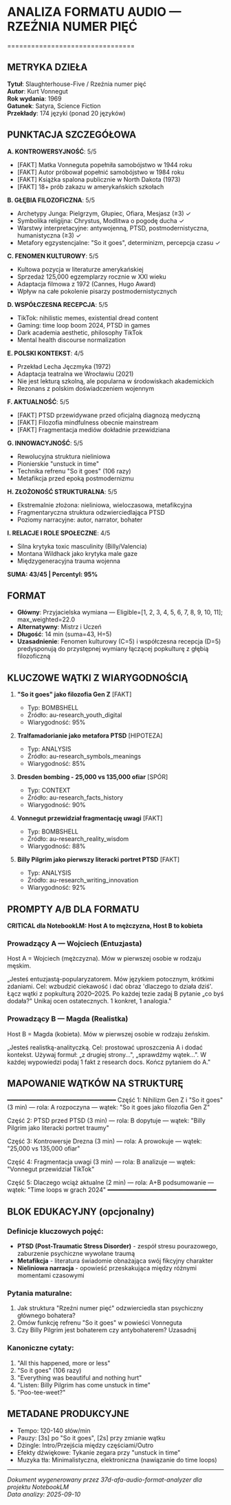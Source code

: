# ANALIZA FORMATU AUDIO — RZEŹNIA NUMER PIĘĆ
================================

## METRYKA DZIEŁA

**Tytuł**: Slaughterhouse-Five / Rzeźnia numer pięć  
**Autor**: Kurt Vonnegut  
**Rok wydania**: 1969  
**Gatunek**: Satyra, Science Fiction  
**Przekłady**: 174 języki (ponad 20 języków)  

## PUNKTACJA SZCZEGÓŁOWA

**A. KONTROWERSYJNOŚĆ**: 5/5
- [FAKT] Matka Vonneguta popełniła samobójstwo w 1944 roku
- [FAKT] Autor próbował popełnić samobójstwo w 1984 roku  
- [FAKT] Książka spalona publicznie w North Dakota (1973)
- [FAKT] 18+ prób zakazu w amerykańskich szkołach

**B. GŁĘBIA FILOZOFICZNA**: 5/5
- Archetypy Junga: Pielgrzym, Głupiec, Ofiara, Mesjasz (≥3) ✓
- Symbolika religijna: Chrystus, Modlitwa o pogodę ducha ✓
- Warstwy interpretacyjne: antywojenną, PTSD, postmodernistyczna, humanistyczna (≥3) ✓
- Metafory egzystencjalne: "So it goes", determinizm, percepcja czasu ✓

**C. FENOMEN KULTUROWY**: 5/5
- Kultowa pozycja w literaturze amerykańskiej
- Sprzedaż 125,000 egzemplarzy rocznie w XXI wieku
- Adaptacja filmowa z 1972 (Cannes, Hugo Award)
- Wpływ na całe pokolenie pisarzy postmodernistycznych

**D. WSPÓŁCZESNA RECEPCJA**: 5/5
- TikTok: nihilistic memes, existential dread content
- Gaming: time loop boom 2024, PTSD in games
- Dark academia aesthetic, philosophy TikTok
- Mental health discourse normalization

**E. POLSKI KONTEKST**: 4/5
- Przekład Lecha Jęczmyka (1972)
- Adaptacja teatralna we Wrocławiu (2021)
- Nie jest lekturą szkolną, ale popularna w środowiskach akademickich
- Rezonans z polskim doświadczeniem wojennym

**F. AKTUALNOŚĆ**: 5/5
- [FAKT] PTSD przewidywane przed oficjalną diagnozą medyczną
- [FAKT] Filozofia mindfulness obecnie mainstream
- [FAKT] Fragmentacja mediów dokładnie przewidziana

**G. INNOWACYJNOŚĆ**: 5/5
- Rewolucyjna struktura nieliniowa
- Pionierskie "unstuck in time"
- Technika refrenu "So it goes" (106 razy)
- Metafikcja przed epoką postmodernizmu

**H. ZŁOŻONOŚĆ STRUKTURALNA**: 5/5
- Ekstremalnie złożona: nieliniowa, wieloczasowa, metafikcyjna
- Fragmentaryczna struktura odzwierciedlająca PTSD
- Poziomy narracyjne: autor, narrator, bohater

**I. RELACJE I ROLE SPOŁECZNE**: 4/5
- Silna krytyka toxic masculinity (Billy/Valencia)
- Montana Wildhack jako krytyka male gaze
- Międzygeneracyjna trauma wojenna

**SUMA: 43/45 | Percentyl: 95%**

## FORMAT

- **Główny**: Przyjacielska wymiana — Eligible=[1, 2, 3, 4, 5, 6, 7, 8, 9, 10, 11]; max_weighted=22.0
- **Alternatywny**: Mistrz i Uczeń
- **Długość**: 14 min (suma=43, H=5)
- **Uzasadnienie**: Fenomen kulturowy (C=5) i współczesna recepcja (D=5) predysponują do przystępnej wymiany łączącej popkulturę z głębią filozoficzną

## KLUCZOWE WĄTKI Z WIARYGODNOŚCIĄ

1. **"So it goes" jako filozofia Gen Z** [FAKT]
   - Typ: BOMBSHELL
   - Źródło: au-research_youth_digital
   - Wiarygodność: 95%

2. **Tralfamadorianie jako metafora PTSD** [HIPOTEZA]
   - Typ: ANALYSIS
   - Źródło: au-research_symbols_meanings
   - Wiarygodność: 85%

3. **Dresden bombing - 25,000 vs 135,000 ofiar** [SPÓR]
   - Typ: CONTEXT
   - Źródło: au-research_facts_history
   - Wiarygodność: 90%

4. **Vonnegut przewidział fragmentację uwagi** [FAKT]
   - Typ: BOMBSHELL
   - Źródło: au-research_reality_wisdom
   - Wiarygodność: 88%

5. **Billy Pilgrim jako pierwszy literacki portret PTSD** [FAKT]
   - Typ: ANALYSIS
   - Źródło: au-research_writing_innovation
   - Wiarygodność: 92%

## PROMPTY A/B DLA FORMATU

**CRITICAL dla NotebookLM: Host A to mężczyzna, Host B to kobieta**

### Prowadzący A — Wojciech (Entuzjasta)
Host A = Wojciech (mężczyzna). Mów w pierwszej osobie w rodzaju męskim.

„Jesteś entuzjastą-popularyzatorem. Mów językiem potocznym, krótkimi zdaniami. Cel: wzbudzić ciekawość i dać obraz 'dlaczego to działa dziś'. Łącz wątki z popkulturą 2020–2025. Po każdej tezie zadaj B pytanie „co byś dodała?" Unikaj ocen ostatecznych. 1 konkret, 1 analogia."

### Prowadzący B — Magda (Realistka)
Host B = Magda (kobieta). Mów w pierwszej osobie w rodzaju żeńskim.

„Jesteś realistką-analityczką. Cel: prostować uproszczenia A i dodać kontekst. Używaj formuł: „z drugiej strony…", „sprawdźmy wątek…". W każdej wypowiedzi podaj 1 fakt z research docs. Kończ pytaniem do A."

## MAPOWANIE WĄTKÓW NA STRUKTURĘ
━━━━━━━━━━━━━━━━━━━━━━━━━━━━━━
Część 1: Nihilizm Gen Z i "So it goes" (3 min) — rola: A rozpoczyna — wątek: "So it goes jako filozofia Gen Z"

Część 2: PTSD przed PTSD (3 min) — rola: B dopytuje — wątek: "Billy Pilgrim jako literacki portret traumy"

Część 3: Kontrowersje Drezna (3 min) — rola: A prowokuje — wątek: "25,000 vs 135,000 ofiar"

Część 4: Fragmentacja uwagi (3 min) — rola: B analizuje — wątek: "Vonnegut przewidział TikTok"

Część 5: Dlaczego wciąż aktualne (2 min) — rola: A+B podsumowanie — wątek: "Time loops w grach 2024"
━━━━━━━━━━━━━━━━━━━━━━━━━━━━━━

## BLOK EDUKACYJNY (opcjonalny)

### Definicje kluczowych pojęć:
- **PTSD (Post-Traumatic Stress Disorder)** - zespół stresu pourazowego, zaburzenie psychiczne wywołane traumą
- **Metafikcja** - literatura świadomie obnażająca swój fikcyjny charakter
- **Nieliniowa narracja** - opowieść przeskakująca między różnymi momentami czasowymi

### Pytania maturalne:
1. Jak struktura "Rzeźni numer pięć" odzwierciedla stan psychiczny głównego bohatera?
2. Omów funkcję refrenu "So it goes" w powieści Vonneguta
3. Czy Billy Pilgrim jest bohaterem czy antybohaterem? Uzasadnij

### Kanoniczne cytaty:
1. "All this happened, more or less"
2. "So it goes" (106 razy)
3. "Everything was beautiful and nothing hurt"
4. "Listen: Billy Pilgrim has come unstuck in time"
5. "Poo-tee-weet?"

## METADANE PRODUKCYJNE
- Tempo: 120-140 słów/min
- Pauzy: [3s] po "So it goes", [2s] przy zmianie wątku
- Dżingle: Intro/Przejścia między częściami/Outro
- Efekty dźwiękowe: Tykanie zegara przy "unstuck in time"
- Muzyka tła: Minimalistyczna, elektroniczna (nawiązanie do time loops)

---
*Dokument wygenerowany przez 37d-afa-audio-format-analyzer dla projektu NotebookLM*  
*Data analizy: 2025-09-10*
